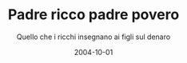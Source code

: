 ---
title: "Padre ricco padre povero"
subtitle: "Quello che i ricchi insegnano ai figli sul denaro"

authors:
- Robert T. Kiyosaki
- Sharon L. Lechter
- Daniele Ballarini (Trad.)
date: "2004-10-01"

links:
    compra: https://www.amazon.it/povero-Quello-ricchi-insegnano-denaro/dp/8871527747
    autore: https://it.wikipedia.org/wiki/Robert_Kiyosaki
---